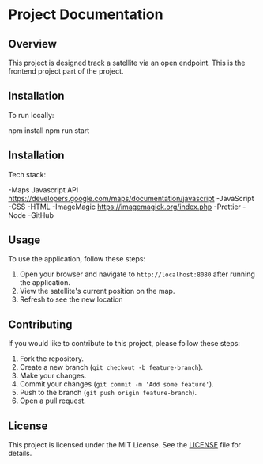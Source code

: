 # Project Documentation

## Overview

This project is designed track a satellite via an open endpoint. This is the frontend project part of the project.

## Installation

To run locally:

npm install
npm run start

## Installation

Tech stack:

-Maps Javascript API https://developers.google.com/maps/documentation/javascript
-JavaScript
-CSS
-HTML
-ImageMagic https://imagemagick.org/index.php
-Prettier
-Node
-GitHub

## Usage

To use the application, follow these steps:

1. Open your browser and navigate to `http://localhost:8080` after running the application.
2. View the satellite's current position on the map.
3. Refresh to see the new location

## Contributing

If you would like to contribute to this project, please follow these steps:

1. Fork the repository.
2. Create a new branch (`git checkout -b feature-branch`).
3. Make your changes.
4. Commit your changes (`git commit -m 'Add some feature'`).
5. Push to the branch (`git push origin feature-branch`).
6. Open a pull request.

## License

This project is licensed under the MIT License. See the [LICENSE](LICENSE) file for details.
